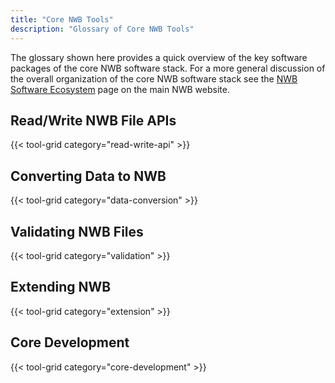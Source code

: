 ```yaml
---
title: "Core NWB Tools"
description: "Glossary of Core NWB Tools"
---
```


The glossary shown here provides a quick overview of the key software packages of the core NWB software stack. For a more general discussion of the overall organization of the core NWB software stack see the [NWB Software Ecosystem](https://www.nwb.org/nwb-software) page on the main NWB website.

## Read/Write NWB File APIs

{{< tool-grid category="read-write-api" >}}

## Converting Data to NWB

{{< tool-grid category="data-conversion" >}}

## Validating NWB Files

{{< tool-grid category="validation" >}}

## Extending NWB

{{< tool-grid category="extension" >}}

## Core Development

{{< tool-grid category="core-development" >}}
